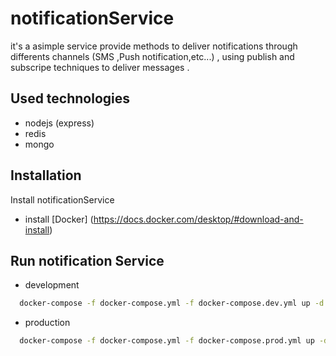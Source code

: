 
# notificationService
 
it's a asimple service provide methods to deliver 
notifications through differents channels (SMS ,Push notification,etc...) ,
using publish and subscripe techniques to deliver messages .



## Used technologies

- nodejs (express) 
- redis
- mongo

## Installation 

Install notificationService 

- install [Docker] (https://docs.docker.com/desktop/#download-and-install)


## Run notification Service


- development 
```bash 
  docker-compose -f docker-compose.yml -f docker-compose.dev.yml up -d --build
```
- production 
```bash 
  docker-compose -f docker-compose.yml -f docker-compose.prod.yml up -d --build
```

